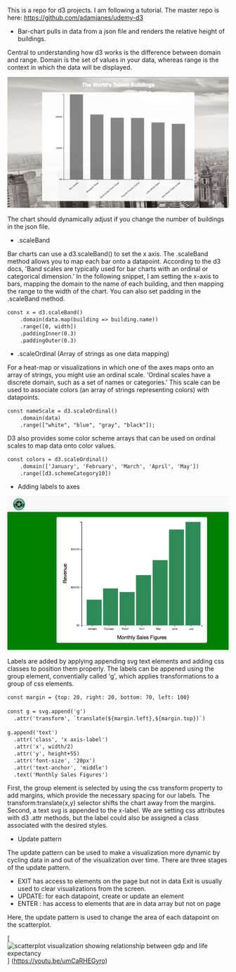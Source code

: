This is a repo for d3 projects.
I am following a tutorial. The master repo is here: https://github.com/adamjanes/udemy-d3

* Bar-chart pulls in data from a json file and renders the relative height of buildings.

Central to understanding how d3 works is the difference between domain and range. Domain is the set of values in your data, whereas range is the context in which the data will be displayed. 

![screen shot of bar-chart](bar-chart.png)

The chart should dynamically adjust if you change the number of buildings in the json file.

* .scaleBand

Bar charts can use a d3.scaleBand() to set the x axis. The .scaleBand method allows you to map each bar onto a datapoint. According to the d3 docs, 'Band scales are typically used for bar charts with an ordinal or categorical dimension.' In the following snippet, I am setting the x-axis to bars, mapping the domain to the name of each building, and then mapping the range to the width of the chart. You can also set padding in the .scaleBand method.

```
const x = d3.scaleBand()
    .domain(data.map(building => building.name))
    .range([0, width])
    .paddingInner(0.3)
    .paddingOuter(0.3)
```

* .scaleOrdinal (Array of strings as one data mapping)

For a heat-map or visualizations in which one of the axes maps onto an array of strings, you might use an ordinal scale. 'Ordinal scales have a discrete domain, such as a set of names or categories.' This scale can be used to associate colors (an array of strings representing colors) with datapoints.

``` 
const nameScale = d3.scaleOrdinal()
    .domain(data)
    .range(["white", "blue", "gray", "black"]);
```

D3 also provides some color scheme arrays that can be used on ordinal scales to map data onto color values. 

``` 
const colors = d3.scaleOrdinal()
    .domain(['January', 'February', 'March', 'April', 'May'])
    .range([d3.schemeCategory10])
```

* Adding labels to axes

![screen shot of Starbreak sales figuresbar-chart](Star-break-bar-chart.png)

Labels are added by applying appending svg text elements and adding css classes to position them properly. The labels can be appened using the group element, conventially called 'g', which applies transformations to a group of css elements.

```
const margin = {top: 20, right: 20, bottom: 70, left: 100}

const g = svg.append('g')
  .attr('transform', `translate(${margin.left},${margin.top})`)

g.append('text')
  .attr('class', 'x axis-label')
  .attr('x', width/2)
  .attr('y', height+55)
  .attr('font-size', '20px')
  .attr('text-anchor', 'middle')
  .text('Monthly Sales Figures')
```

First, the group element is selected by using the css transform property to add margins, which provide the necessary spacing for our labels. The transform:translate(x,y) selector shifts the chart away from the margins. Second, a text svg is appended to the x-label. We are setting css attributes with d3 .attr methods, but the label could also be assigned a class associated with the desired styles.


* Update pattern

The update pattern can be used to make a visualization more dynamic by cycling data in and out of the visualization over time. There are three stages of the update pattern.
* EXIT has access to elements on the page but not in data
Exit is usually used to clear visualizations from the screen.
* UPDATE: for each datapoint, create or update an element
* ENTER : has access to elements that are in data array but not on page

Here, the update pattern is used to change the area of each datapoint on the scatterplot.


[![scatterplot visualization showing relationship between gdp and life expectancy](https://img.youtube.com/vi/youtu.be/umCaRHEGyro/0.jpg)]
(https://youtu.be/umCaRHEGyro)

